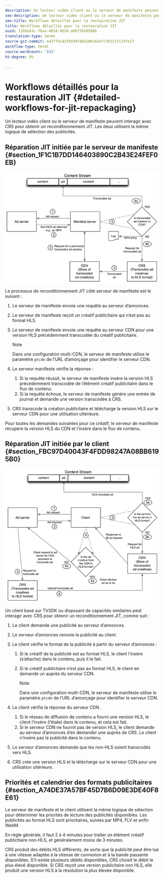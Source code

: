 ```yaml
---
description: Un lecteur vidéo client ou le serveur de manifeste peuvent interagir avec CRS pour obtenir un reconditionnement JIT. Les deux utilisent la même logique de sélection des publicités.
seo-description: Un lecteur vidéo client ou le serveur de manifeste peuvent interagir avec CRS pour obtenir un reconditionnement JIT. Les deux utilisent la même logique de sélection des publicités.
seo-title: Workflows détaillés pour la restauration JIT
title: Workflows détaillés pour la restauration JIT
uuid: 11b6eb3c-f6aa-4018-9b20-ab6f5910508b
translation-type: tm+mt
source-git-commit: e437f4143fb939f46d106c64efc391137c33fe17
workflow-type: tm+mt
source-wordcount: '553'
ht-degree: 0%

---
```



# Workflows détaillés pour la restauration JIT {#detailed-workflows-for-jit-repackaging}

Un lecteur vidéo client ou le serveur de manifeste peuvent interagir avec CRS pour obtenir un reconditionnement JIT. Les deux utilisent la même logique de sélection des publicités.

## Réparation JIT initiée par le serveur de manifeste {#section_1F1C1B7DD146403890C2B43E24FEF0EB}

![](assets/ssai_JIT-workflow_web.png)

Le processus de reconditionnement JIT côté serveur de manifeste est le suivant :

1. Le serveur de manifeste envoie une requête au serveur d’annonces.
1. Le serveur de manifeste reçoit un créatif publicitaire qui n’est pas au format HLS.
1. Le serveur de manifeste envoie une requête au serveur CDN pour une version HLS précédemment transcodée du créatif publicitaire.

   >[!NOTE]
   >
   >Dans une configuration multi-CDN, le serveur de manifeste utilise le paramètre `ptcdn` de l’URL d’amorçage pour identifier le serveur CDN.

1. Le serveur manifeste vérifie la réponse :

   1. Si la requête réussit, le serveur de manifeste insère la version HLS précédemment transcodée de l’élément créatif publicitaire dans le flux de contenu.
   1. Si la requête échoue, le serveur de manifeste génère une entrée de journal et demande une version transcodée à CRS.

1. CRS transcode la création publicitaire et télécharge la version HLS sur le serveur CDN pour une utilisation ultérieure.

Pour toutes les demandes suivantes pour ce créatif, le serveur de manifeste récupère la version HLS du CDN et l’insère dans le flux de contenu.

## Réparation JIT initiée par le client {#section_FBC97D40043F4FDD98247A08BB6195B0}

<!--<a id="fig_hkn_ndt_3z"></a>-->

![](assets/ssai_JIT-workflow_client_web.png)

Un client basé sur TVSDK ou disposant de capacités similaires peut interagir avec CRS pour obtenir un reconditionnement JIT, comme suit :

1. Le client demande une publicité au serveur d’annonces.
1. Le serveur d’annonces renvoie la publicité au client.
1. Le client vérifie le format de la publicité à partir du serveur d’annonces :

   1. Si le créatif de la publicité est au format HLS, le client l’insère (s’attache) dans le contenu, puis il le fait.
   1. Si le créatif publicitaire n’est pas au format HLS, le client en demande un auprès du serveur CDN.

      >[!NOTE]
      >
      >Dans une configuration multi-CDN, le serveur de manifeste utilise le paramètre `ptcdn` de l’URL d’amorçage pour identifier le serveur CDN.

1. Le client vérifie la réponse du serveur CDN.

   1. Si le réseau de diffusion de contenu a fourni une version HLS, le client l’insère (l’étale) dans le contenu, et cela est fait.
   1. Si le serveur CDN ne fournit pas de version HLS, le client demande au serveur d’annonces d’en demander une auprès de CRS. Le client n’insère pas la publicité dans le contenu.

1. Le serveur d’annonces demande que les non-HLS soient transcodés vers HLS.
1. CRS crée une version HLS et la télécharge sur le serveur CDN pour une utilisation ultérieure.

## Priorités et calendrier des formats publicitaires {#section_A74DE37A57BF45D7B6D09E3DE40F8E61}

Le serveur de manifeste et le client utilisent la même logique de sélection pour déterminer les priorités de lecture des publicités disponibles. Les publicités au format HLS sont prioritaires, suivies par MP4, FLV et enfin WebM.

En règle générale, il faut 2 à 4 minutes pour traiter un élément créatif publicitaire non-HLS, et généralement moins de 3 minutes.

CRS produit des débits HLS différents, de sorte que la publicité peut être lue à une vitesse adaptée à la vitesse de connexion et à la bande passante disponibles. S’il existe plusieurs débits disponibles, CRS choisit le débit le plus élevé disponible. Si CRS reçoit une version publicitaire non HLS, elle produit une version HLS à la résolution la plus élevée disponible.